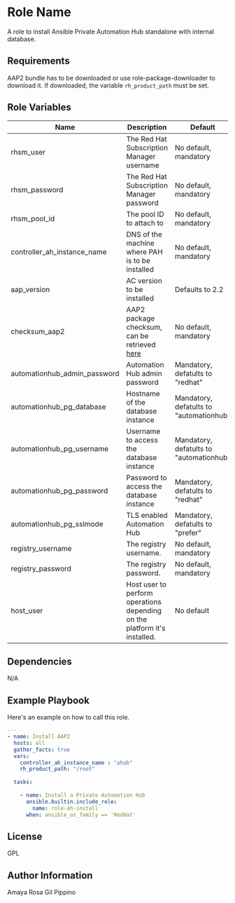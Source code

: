 Role Name
=========

A role to install Ansible Private Automation Hub standalone with internal database.

Requirements
------------

AAP2 bundle has to be downloaded or use role-package-downloader to download it. If downloaded, the variable `rh_product_path` must be set.


Role Variables
--------------

| Name | Description | Default |
| ------------ | ------------ | ------------ |
| rhsm_user | The Red Hat Subscription Manager username  | No default, mandatory |
| rhsm_password | The Red Hat Subscription Manager password | No default, mandatory |
| rhsm_pool_id | The pool ID to attach to | No default, mandatory |
| controller_ah_instance_name | DNS of the machine where PAH is to be installed |  No default, mandatory |
| aap_version | AC version to be installed |  Defaults to 2.2 |
| checksum_aap2 | AAP2 package checksum, can be retrieved [here](https://access.redhat.com/downloads/content/480/ver=2.2/rhel---9/2.2/x86_64/product-software) |  No default, mandatory |
| automationhub_admin_password | Automation Hub admin password | Mandatory, defatults to "redhat" |
| automationhub_pg_database | Hostname of the database instance | Mandatory, defatults to "automationhub" |
| automationhub_pg_username | Username to access the database instance | Mandatory, defatults to "automationhub" |
| automationhub_pg_password | Password to access the database instance| Mandatory, defatults to "redhat" |
| automationhub_pg_sslmode | TLS enabled Automation Hub| Mandatory, defatults to "prefer" |
| registry_username | The registry username. |  No default, mandatory |
| registry_password | The registry password. |  No default, mandatory |
| host_user | Host user to perform operations depending on the platform it's installed. |  No default |

Dependencies
------------

N/A

Example Playbook
----------------

Here's an example on how to call this role.

```yaml
---
- name: Install AAP2
  hosts: all
  gather_facts: true
  vars:
    controller_ah_instance_name : "ahub"
    rh_product_path: "/root"
     
  tasks:
  
    - name: Install a Private Automation Hub
      ansible.builtin.include_role:
        name: role-ah-install
      when: ansible_os_family == 'RedHat'
```

License
-------

GPL

Author Information
------------------

Amaya Rosa Gil Pippino
